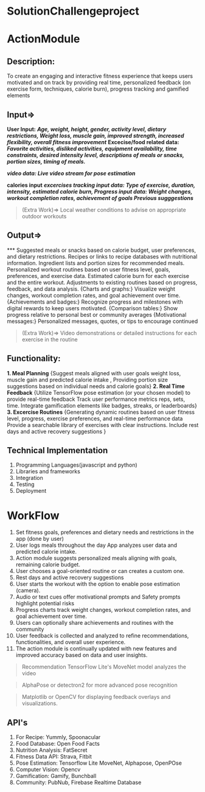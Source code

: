 # SolutionChallengeproject
# ActionModule
## Description:
To create an engaging and interactive fitness experience that keeps users motivated and on track by providing real time, personalized feedback (on exercise form, techniques, calorie burn), progress tracking and gamified elements 

## Input=>
**User Input:**  ***Age, weight, height, gender, activity level, dietary restrictions, Weight loss, muscle gain, improved strength, increased flexibility, overall fitness improvement***
**Excecise/food related data:** ***Favorite activities, disliked activities, equipment availability, time constraints, desired intensity level, descriptions of meals or snacks, portion sizes, timing of meals.***

***video data: Live video stream for pose estimation***

**calories input**
***excercises tracking input data: Type of exercise, duration, intensity, estimated calorie burn,
Progress input data:  Weight changes, workout completion rates, achievement of goals
Previous sugggestions***

> (Extra Work)=> Local weather conditions to advise on appropriate outdoor workouts

## Output=> 
*** Suggested meals or snacks based on calorie budget, user preferences, and dietary restrictions.
Recipes or links to recipe databases with nutritional information.
Ingredient lists and portion sizes for recommended meals.
Personalized workout routines based on user fitness level, goals, preferences, and exercise data.
Estimated calorie burn for each exercise and the entire workout.
Adjustments to existing routines based on progress, feedback, and data analysis.
{Charts and graphs:} Visualize weight changes, workout completion rates, and goal achievement over time.
{Achievements and badges:} Recognize progress and milestones with digital rewards to keep users motivated.
{Comparison tables:} Show progress relative to personal best or community averages
{Motivational messages:} Personalized messages, quotes, or tips to encourage continued

> (Extra Work)=> Video demonstrations or detailed instructions for each exercise in the routine

## Functionality:
**1. Meal Planning**
{Suggest meals aligned with user goals weight loss, muscle gain and predicted calorie intake , Providing portion size suggestions based on individual needs and calorie goals}
**2. Real Time Feedback** 
{Utilize TensorFlow pose estimation (or your chosen model) to provide real-time feedback
 Track user performance metrics reps, sets, time.
 Integrate gamification elements like badges, streaks, or leaderboards}
**3. Excercise Routines**
{Generating dynamic routines based on user fitness level, progress, exercise preferences, and 
 real-time performance data 
 Provide a searchable library of exercises with clear instructions.
 Include rest days and active recovery suggestions }

 ## Technical Implementation
1. Programming Languages(javascript and python)
2. Libraries and frameworks
3. Integration
4. Testing
5. Deployment

# WorkFlow
1. Set fitness goals, preferences and dietary needs and restrictions in the app (done by user)
2. User logs meals throughout the day App analyzes user data and predicted calorie intake.
3. Action module suggests personalized meals aligning with goals, remaining calorie budget.
4. User chooses a goal-oriented routine or can creates a custom one.
5. Rest days and active recovery suggestions
6. User starts the workout with the option to enable pose estimation (camera).
7. Audio or text cues offer motivational prompts and Safety prompts highlight potential risks
8. Progress charts track weight changes, workout completion rates, and goal achievement over time.
9. Users can optionally share achievements and routines with the community
10. User feedback is collected and analyzed to refine recommendations, functionalities, and overall user experience.
11. The action module is continually updated with new features and improved accuracy based on data and user insights.

> Recommendation
> TensorFlow Lite's MoveNet model analyzes the video

> AlphaPose or detectron2 for more advanced pose recognition
 
> Matplotlib or OpenCV for displaying feedback overlays and visualizations.


## API's
1. For Recipe: Yummly, Spoonacular
2. Food Database: Open Food Facts
3. Nutrition Analysis: FatSecret
4. Fitness Data API: Strava, Fitbit
5. Pose Estimation: Tensorflow Lite MoveNet, Alphapose, OpenPOse
6. Computer Vision: Opencv
7. Gamification: Gamify, Bunchball
8. Community: PubNub, Firebase Realtime Database

 
   

